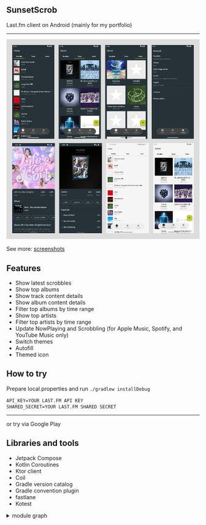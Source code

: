 ## SunsetScrob

Last.fm client on Android (mainly for my portfolio)

- - -


![](./screenshot/features.png)

See more: [screenshots](./screenshot/README.md)


## Features

- Show latest scrobbles
- Show top albums
- Show track content details
- Show album content details
- Filter top albums by time range
- Show top artists
- Filter top artists by time range
- Update NowPlaying and Scrobbling (for Apple Music, Spotify, and YouTube Music only)
- Switch themes
- Autofill
- Themed icon

## How to try

Prepare local.properties and run `./gradlew installDebug`

```
API_KEY=YOUR LAST.FM API KEY
SHARED_SECRET=YOUR LAST.FM SHARED SECRET
```

- - -

or try via Google Play

## Libraries and tools
- Jetpack Compose
- Kotlin Coroutines
- Ktor client
- Coil
- Gradle version catalog
- Gradle convention plugin
- fastlane
- Kotest

<details>
<summary> module graph </summary>

![](./screenshot/module_graph.png)

</details>
